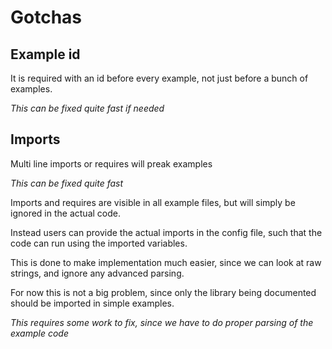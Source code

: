 # Gotchas

## Example id
It is required with an id before every example, not just before a bunch of examples.

*This can be fixed quite fast if needed*

## Imports

Multi line imports or requires will preak examples

*This can be fixed quite fast*

Imports and requires are visible in all example files, but will simply be ignored in the actual code.

Instead users can provide the actual imports in the config file, such that the code can run using the imported variables.

This is done to make implementation much easier, since we can look at raw strings, and ignore any advanced parsing.

For now this is not a big problem, since only the library being documented should be imported in simple examples.

*This requires some work to fix, since we have to do proper parsing of the example code*
